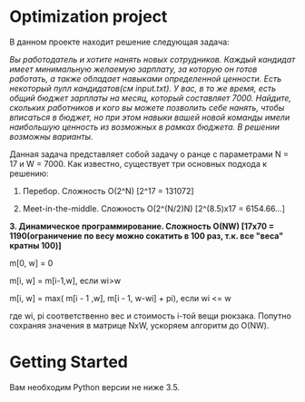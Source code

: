 # Optimization project

В данном проекте находит решение следующая задача:

*Вы работодатель и хотите нанять новых сотрудников. Каждый кандидат имеет минимальную желаемую зарплату, за которую он готов работать, а также обладает навыками определенной ценности. Есть некоторый пулл кандидатов(см input.txt). У вас, в то же время, есть общий бюджет зарплаты на месяц, который составляет 7000. Найдите, скольких работников и кого вы можете позволить себе нанять, чтобы вписаться в бюджет, но при этом навыки вашей новой команды имели наибольшую ценность из возможных в рамках бюджета. В решении возможны варианты.*

Данная задача представляет собой задачу о ранце с параметрами N = 17 и W = 7000.
Как известно, существует три основных подхода к решению:
1. Перебор. Сложность O(2^N) [2^17 = 131072]

2. Meet-in-the-middle. Сложность O(2^(N/2)N) [2^(8.5)x17 = 6154.66...]

**3. Динамическое программирование. Сложность O(NW) [17x70 = 1190(ограничение по весу можно сокатить в 100 раз, т.к. все "веса" кратны 100)]**
 
m[0, w] = 0

m[i, w] = m[i-1,w], если wi>w

m[i, w] = max( m[i - 1 ,w], m[i - 1, w-wi] + pi), если wi <= w

где wi, pi соответственно вес и стоимость i-той вещи рюкзака. Попутно сохраняя значения в матрице NxW, ускоряем алгоритм до О(NW).

# Getting Started

Вам необходим Python версии не ниже 3.5.